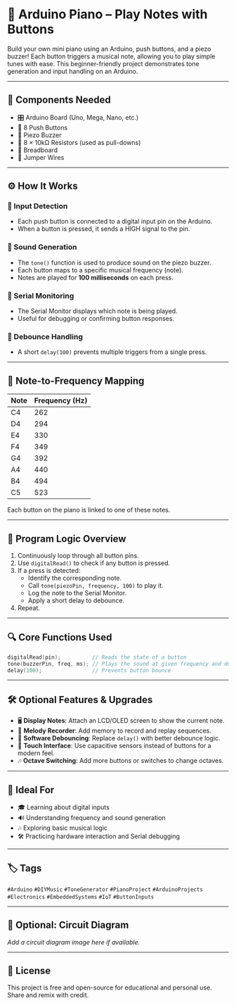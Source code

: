 # 🎹 Arduino Piano – Play Notes with Buttons

Build your own mini piano using an Arduino, push buttons, and a piezo buzzer! Each button triggers a musical note, allowing you to play simple tunes with ease. This beginner-friendly project demonstrates tone generation and input handling on an Arduino.

---

## 🧰 Components Needed

- 🎛️ Arduino Board (Uno, Mega, Nano, etc.)
- 🔘 8 Push Buttons
- 📢 Piezo Buzzer
- 🔩 8 × 10kΩ Resistors (used as pull-downs)
- 🧱 Breadboard
- 🔌 Jumper Wires

---

## ⚙️ How It Works

### 🧠 Input Detection
- Each push button is connected to a digital input pin on the Arduino.
- When a button is pressed, it sends a HIGH signal to the pin.

### 🎼 Sound Generation
- The `tone()` function is used to produce sound on the piezo buzzer.
- Each button maps to a specific musical frequency (note).
- Notes are played for **100 milliseconds** on each press.

### 📡 Serial Monitoring
- The Serial Monitor displays which note is being played.
- Useful for debugging or confirming button responses.

### 🛑 Debounce Handling
- A short `delay(100)` prevents multiple triggers from a single press.

---

## 🎵 Note-to-Frequency Mapping

| Note | Frequency (Hz) |
|------|----------------|
| C4   | 262            |
| D4   | 294            |
| E4   | 330            |
| F4   | 349            |
| G4   | 392            |
| A4   | 440            |
| B4   | 494            |
| C5   | 523            |

Each button on the piano is linked to one of these notes.

---

## 🔄 Program Logic Overview

1. Continuously loop through all button pins.
2. Use `digitalRead()` to check if any button is pressed.
3. If a press is detected:
   - Identify the corresponding note.
   - Call `tone(piezoPin, frequency, 100)` to play it.
   - Log the note to the Serial Monitor.
   - Apply a short delay to debounce.
4. Repeat.

---

## 🔍 Core Functions Used

```cpp
digitalRead(pin);          // Reads the state of a button
tone(buzzerPin, freq, ms); // Plays the sound at given frequency and duration
delay(100);                // Prevents button bounce
```

---

## 🛠️ Optional Features & Upgrades

- 🖥️ **Display Notes**: Attach an LCD/OLED screen to show the current note.
- 🔁 **Melody Recorder**: Add memory to record and replay sequences.
- 🧼 **Software Debouncing**: Replace `delay()` with better debounce logic.
- 🎹 **Touch Interface**: Use capacitive sensors instead of buttons for a modern feel.
- 🎶 **Octave Switching**: Add more buttons or switches to change octaves.

---

## 🚀 Ideal For

- 🎓 Learning about digital inputs
- 🔊 Understanding frequency and sound generation
- 🎶 Exploring basic musical logic
- 🛠️ Practicing hardware interaction and Serial debugging

---

## 🏷️ Tags
`#Arduino` `#DIYMusic` `#ToneGenerator` `#PianoProject` `#ArduinoProjects` `#Electronics` `#EmbeddedSystems` `#IoT` `#ButtonInputs`

---

## 📸 Optional: Circuit Diagram

_Add a circuit diagram image here if available._

---

## 📜 License

This project is free and open-source for educational and personal use. Share and remix with credit.


